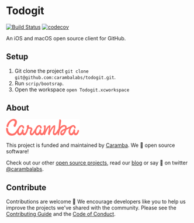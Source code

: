 Todogit
=========

[![Build Status](https://travis-ci.org/carambalabs/todogit.svg?branch=master)](https://travis-ci.org/carambalabs/todogit)
[![codecov](https://codecov.io/gh/carambalabs/todogit/branch/master/graph/badge.svg)](https://codecov.io/gh/carambalabs/todogit)

An iOS and macOS open source client for GitHub.

## Setup

1. Git clone the project `git clone git@github.com:carambalabs/todogit.git`.
2. Run `scrip/bootsrap`.
3. Open the workspace `open Todogit.xcworkspace`

## About

<img src="https://github.com/carambalabs/Foundation/blob/master/ASSETS/logo-salmon.png?raw=true" width="200" />

This project is funded and maintained by [Caramba](http://caramba.io). We 💛 open source software!

Check out our other [open source projects](https://github.com/carambalabs/), read our [blog](http://blog.caramba.io) or say :wave: on twitter [@carambalabs](http://twitter.com/carambalabs).

## Contribute

Contributions are welcome :metal: We encourage developers like you to help us improve the projects we've shared with the community. Please see the [Contributing Guide](https://github.com/carambalabs/Foundation/blob/master/CONTRIBUTING.md) and the [Code of Conduct](https://github.com/carambalabs/Foundation/blob/master/CONDUCT.md).